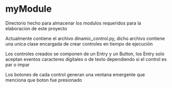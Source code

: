 # myModule
Directorio hecho para almacenar los modulos requeridos para la elaboracion de este proyecto  

Actualmente contiene el archivo dinamic_control.py, dicho archivo contiene una unica clase encargada de crear controles en tiempo de ejecución  

Los controles creados se componen de un Entry y un Button, los Entry solo aceptan eventos caracteres digitales o de texto dependiendo si el control es par o impar  

Los botones de cada control generan una ventana emergente que menciona que boton fue presionado  
